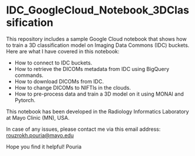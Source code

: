 # IDC_GoogleCloud_Notebook_3DClassification

This repository includes a sample Google Cloud notebook that shows how to train a 3D classification model on Imaging Data Commons (IDC) buckets. 
Here are what I have covered in this notebook:

* How to connect to IDC buckets.
* How to retrieve the DICOMs metadata from IDC using BigQuery commands.
* How to download DICOMs from IDC.
* How to change DICOMs to NIFTIs in the clouds.
* How to pre-process data and train a 3D model on it using MONAI and Pytorch.

This notebook has been developed in the Radiology Informatics Laboratory at Mayo Clinic (MN), USA.

In case of any issues, please contact me via this email address:
rouzrokh.pouria@mayo.edu

Hope you find it helpful!
Pouria
